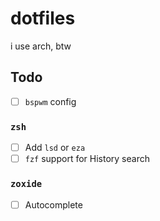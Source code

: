 # dotfiles

i use arch, btw 

## Todo

- [ ] `bspwm` config

### `zsh`
- [ ] Add `lsd` or `eza`
- [ ] `fzf` support for History search

### `zoxide`
- [ ] Autocomplete